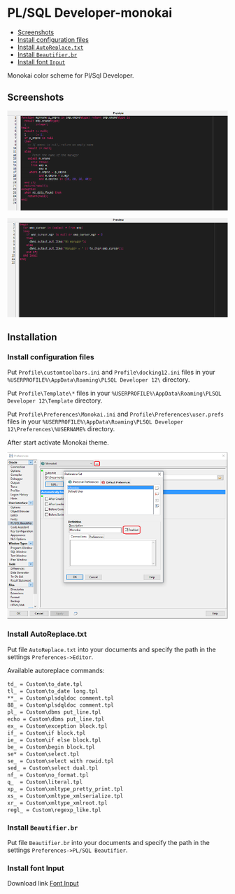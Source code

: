 # PL/SQL Developer-monokai

- [Screenshots](#screenshots)
- [Install configuration files](#install-configuration-files)
- [Install `AutoReplace.txt`](#install-autoreplace)
- [Install `Beautifier.br`](#install-beautifier)
- [Install font `Input`](#install-font-input)

Monokai color scheme for Pl/Sql Developer.

<a name="screenshots"></a>
## Screenshots

![Monokai in PL/SQL Developer](docs/images/plsqldev_monokai.png?raw=true)

![Monokai in PL/SQL Developer](docs/images/plsqldev_monokai_1.PNG?raw=true)

## Installation

<a name="install-configuration-files"></a>
### Install configuration files

Put `Profile\customtoolbars.ini` and `Profile\docking12.ini` files in your `%USERPROFILE%\AppData\Roaming\PLSQL Developer 12\` directory.

Put `Profile\Template\*` files in your `%USERPROFILE%\AppData\Roaming\PLSQL Developer 12\Template` directory.

Put `Profile\Preferences\Monokai.ini` and `Profile\Preferences\user.prefs` files in your `%USERPROFILE%\AppData\Roaming\PLSQL Developer 12\Preferences\%USERNAME%` directory.

After start activate Monokai theme.

![Activate theme Monokai in Pl/Sql Developer](docs/images/plsqldev_monokai_activate.png?raw=true)

<a name="install-autoreplace"></a>
### Install AutoReplace.txt

Put file `AutoReplace.txt` into your documents and specify the path in the settings `Preferences->Editor`.

Available autoreplace commands:

    td_ = Custom\to_date.tpl
    tl_ = Custom\to_date long.tpl
    **_ = Custom\plsdqldoc comment.tpl
    88_ = Custom\plsdqldoc comment.tpl
    pl_ = Custom\dbms put_line.tpl
    echo = Custom\dbms put_line.tpl
    ex_ = Custom\exception block.tpl
    if_ = Custom\if block.tpl
    ie_ = Custom\if else block.tpl
    be_ = Custom\begin block.tpl
    se* = Custom\select.tpl
    se_ = Custom\select with rowid.tpl
    sed_ = Custom\select dual.tpl
    nf_ = Custom\no_format.tpl
    q_  = Custom\literal.tpl
    xp_ = Custom\xmltype_pretty_print.tpl
    xs_ = Custom\xmltype_xmlserialize.tpl
    xr_ = Custom\xmltype_xmlroot.tpl
    regl_ = Custom\regexp_like.tpl

<a name="install-beautifier"></a>
### Install `Beautifier.br`

Put file `Beautifier.br` into your documents and specify the path in the settings `Preferences->PL/SQL Beautifier`.

<a name="install-font-input"></a>
### Install font Input

Download link [Font Input](http://input.fontbureau.com/)
